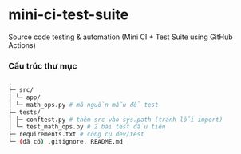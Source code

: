 # mini-ci-test-suite

Source code testing &amp; automation (Mini CI + Test Suite using GitHub Actions)

### Cấu trúc thư mục

```bash
.
├─ src/
│ └─ app/
│ └─ math_ops.py # mã nguồn mẫu để test
├─ tests/
│ ├─ conftest.py # thêm src vào sys.path (tránh lỗi import)
│ └─ test_math_ops.py # 2 bài test đầu tiên
├─ requirements.txt # công cụ dev/test
└─ (đã có) .gitignore, README.md
```

 
 

 
 
 
 
 
 